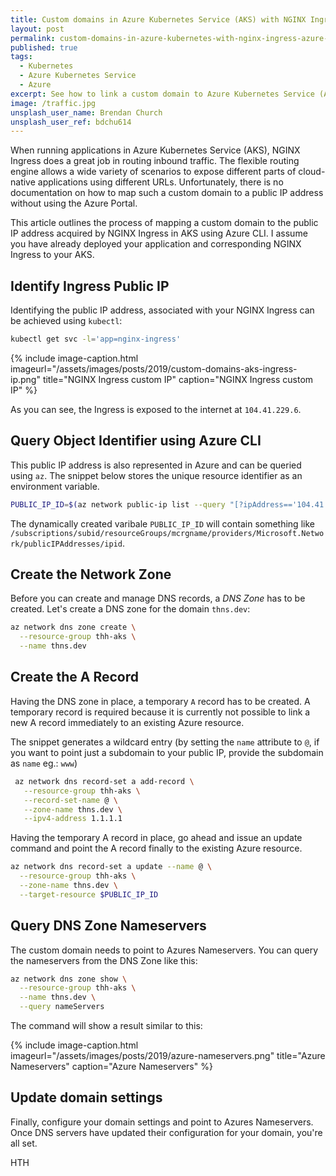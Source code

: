 ```yaml
---
title: Custom domains in Azure Kubernetes Service (AKS) with NGINX Ingress and Azure CLI
layout: post
permalink: custom-domains-in-azure-kubernetes-with-nginx-ingress-azure-cli
published: true
tags: 
  - Kubernetes
  - Azure Kubernetes Service
  - Azure
excerpt: See how to link a custom domain to Azure Kubernetes Service (AKS) with Azure CLI and NGINX Ingress 
image: /traffic.jpg
unsplash_user_name: Brendan Church
unsplash_user_ref: bdchu614
---
```


When running applications in Azure Kubernetes Service (AKS), NGINX Ingress does a great job in routing inbound traffic. The flexible routing engine allows a wide variety of scenarios to expose different parts of cloud-native applications using different URLs. Unfortunately, there is no documentation on how to map such a custom domain to a public IP address without using the Azure Portal. 

This article outlines the process of mapping a custom domain to the public IP address acquired by NGINX Ingress in AKS using Azure CLI. I assume you have already deployed your application and corresponding NGINX Ingress to your AKS.

## Identify Ingress Public IP

Identifying the public IP address, associated with your NGINX Ingress can be achieved using `kubectl`:

```bash
kubectl get svc -l='app=nginx-ingress'

```

{% include image-caption.html imageurl="/assets/images/posts/2019/custom-domains-aks-ingress-ip.png"
title="NGINX Ingress custom IP" caption="NGINX Ingress custom IP" %}

As you can see, the Ingress is exposed to the internet at `104.41.229.6`.

## Query Object Identifier using Azure CLI

This public IP address is also represented in Azure and can be queried using `az`. The snippet below stores the unique resource identifier as an environment variable.

```bash
PUBLIC_IP_ID=$(az network public-ip list --query "[?ipAddress=='104.41.229.6'].id" -o tsv)

```

The dynamically created varibale `PUBLIC_IP_ID` will contain something like `/subscriptions/subid/resourceGroups/mcrgname/providers/Microsoft.Network/publicIPAddresses/ipid`.

## Create the Network Zone

Before you can create and manage DNS records, a *DNS Zone* has to be created. Let's create a DNS zone for the domain `thns.dev`:

```bash
az network dns zone create \
  --resource-group thh-aks \
  --name thns.dev

```

## Create the A Record

Having the DNS zone in place, a temporary `A` record has to be created. A temporary record is required because it is currently not possible to link a new A record immediately to an existing Azure resource.  

The snippet generates a wildcard entry (by setting the `name` attribute to `@`, if you want to point just a subdomain to your public IP, provide the subdomain as `name` eg.: `www`)

```bash
 az network dns record-set a add-record \
   --resource-group thh-aks \
   --record-set-name @ \
   --zone-name thns.dev \
   --ipv4-address 1.1.1.1

```

Having the temporary A record in place, go ahead and issue an update command and point the A record finally to the existing Azure resource.

```bash
az network dns record-set a update --name @ \
  --resource-group thh-aks \
  --zone-name thns.dev \
  --target-resource $PUBLIC_IP_ID

```

## Query DNS Zone Nameservers

The custom domain needs to point to Azures Nameservers. You can query the nameservers from the DNS Zone like this:

```bash
az network dns zone show \
  --resource-group thh-aks \
  --name thns.dev \
  --query nameServers

```

The command will show a result similar to this:

{% include image-caption.html imageurl="/assets/images/posts/2019/azure-nameservers.png"
title="Azure Nameservers" caption="Azure Nameservers" %}

## Update domain settings

Finally, configure your domain settings and point to Azures Nameservers. Once DNS servers have updated their configuration for your domain, you're all set.

HTH
